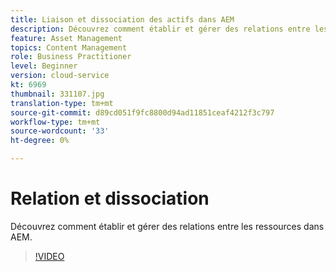 ```yaml
---
title: Liaison et dissociation des actifs dans AEM
description: Découvrez comment établir et gérer des relations entre les ressources dans AEM.
feature: Asset Management
topics: Content Management
role: Business Practitioner
level: Beginner
version: cloud-service
kt: 6969
thumbnail: 331107.jpg
translation-type: tm+mt
source-git-commit: d89cd051f9fc8800d94ad11851ceaf4212f3c797
workflow-type: tm+mt
source-wordcount: '33'
ht-degree: 0%

---
```



# Relation et dissociation

Découvrez comment établir et gérer des relations entre les ressources dans AEM.

>[!VIDEO](https://video.tv.adobe.com/v/331107/?quality=12&learn=on&hidetitle=true)